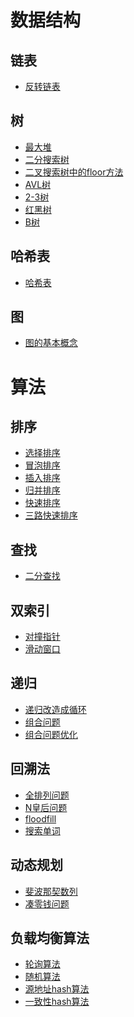 # 数据结构

## 链表
- <a href="算法和数据结构/链表/反转链表.md">反转链表</a>

## 树
- <a href="算法和数据结构/树/最大堆.md">最大堆</a>
- <a href="算法和数据结构/树/二分搜索树.md">二分搜索树</a>
- <a href="算法和数据结构/树/二叉搜索树中的floor方法.md">二叉搜索树中的floor方法</a>
- <a href="算法和数据结构/树/AVL树.md">AVL树</a>
- <a href="算法和数据结构/树/二三树.md">2-3树</a>
- <a href="算法和数据结构/树/红黑树.md">红黑树</a>
- <a href="算法和数据结构/树/B树.md">B树</a>

## 哈希表
- <a href="算法和数据结构/哈希表.md">哈希表</a>

## 图
- <a href="算法和数据结构/图/图的基本概念.md">图的基本概念</a>


# 算法

## 排序
- <a href="算法和数据结构/排序/选择排序.md">选择排序</a>
- <a href="算法和数据结构/排序/冒泡排序.md">冒泡排序</a>
- <a href="算法和数据结构/排序/插入排序.md">插入排序</a>
- <a href="算法和数据结构/排序/归并排序.md">归并排序</a>
- <a href="算法和数据结构/排序/快速排序.md">快速排序</a>
- <a href="算法和数据结构/排序/三路快速排序.md">三路快速排序</a>

## 查找
- <a href="算法和数据结构/查找/二分查找.md">二分查找</a>

## 双索引
- <a href="算法和数据结构/双索引/对撞指针.md">对撞指针</a>
- <a href="算法和数据结构/双索引/滑动窗口.md">滑动窗口</a>

## 递归
- <a href="算法和数据结构/递归/递归改造成循环.md">递归改造成循环</a>
- <a href="算法和数据结构/递归/组合问题.md">组合问题</a>
- <a href="算法和数据结构/递归/组合问题优化.md">组合问题优化</a>

## 回溯法
- <a href="算法和数据结构/回溯法/全排列问题.md">全排列问题</a>
- <a href="算法和数据结构/回溯法/n皇后问题.md">N皇后问题</a>
- <a href="算法和数据结构/回溯法/floodfill.md">floodfill</a>
- <a href="算法和数据结构/回溯法/搜索单词.md">搜索单词</a>

## 动态规划
- <a href="算法和数据结构/动态规划/斐波那契数列.md">斐波那契数列</a>
- <a href="算法和数据结构/动态规划/凑零钱问题.md">凑零钱问题</a>

## 负载均衡算法
- <a href="算法和数据结构/负载均衡算法/轮询算法.md">轮询算法</a>
- <a href="算法和数据结构/负载均衡算法/随机算法.md">随机算法</a>
- <a href="算法和数据结构/负载均衡算法/源地址hash算法.md">源地址hash算法</a>
- <a href="算法和数据结构/负载均衡算法/一致性hash算法.md">一致性hash算法</a>
